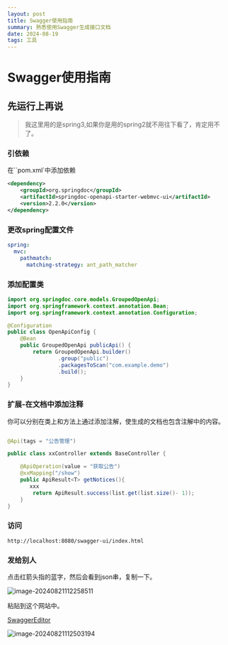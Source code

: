 ```yaml
---
layout: post
title: Swagger使用指南
summary: 熟悉使用Swagger生成接口文档
date: 2024-08-19
tags: 工具  
---
```


# Swagger使用指南

## 先运行上再说

> 我这里用的是spring3,如果你是用的spring2就不用往下看了，肯定用不了。

### 引依赖

在``pom.xml`中添加依赖

```xml
<dependency>
    <groupId>org.springdoc</groupId>
    <artifactId>springdoc-openapi-starter-webmvc-ui</artifactId>
    <version>2.2.0</version>
</dependency>
```

### 更改spring配置文件

```yml
spring:
  mvc:
    pathmatch:
      matching-strategy: ant_path_matcher
```

### 添加配置类

```JAVA
import org.springdoc.core.models.GroupedOpenApi;
import org.springframework.context.annotation.Bean;
import org.springframework.context.annotation.Configuration;

@Configuration
public class OpenApiConfig {
    @Bean
    public GroupedOpenApi publicApi() {
        return GroupedOpenApi.builder()
                .group("public")
                .packagesToScan("com.example.demo")
                .build();
    }
}

```

### 扩展-在文档中添加注释

你可以分别在类上和方法上通过添加注解，使生成的文档也包含注解中的内容。

```java

@Api(tags = "公告管理")

public class xxController extends BaseController {

    @ApiOperation(value = "获取公告")
    @xxMapping("/show")
    public ApiResult<T> getNotices(){
       xxx
        return ApiResult.success(list.get(list.size()- 1));
    }
}

```

### 访问

````
http://localhost:8080/swagger-ui/index.html
````

### 发给别人

点击红箭头指的蓝字，然后会看到json串，复制一下。

![image-20240821112258511](C:\Users\31310\AppData\Roaming\Typora\typora-user-images\image-20240821112258511.png)

粘贴到这个网站中。

[SwaggerEditor](https://editor-next.swagger.io/)

![image-20240821112503194](C:\Users\31310\AppData\Roaming\Typora\typora-user-images\image-20240821112503194.png)
